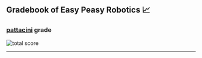 ## Gradebook of Easy Peasy Robotics :chart_with_upwards_trend:

### [**pattacini**](https://github.com/pattacini) grade

![total score](https://img.shields.io/badge/total_score-0-orange.svg?style=flat-square)

---

